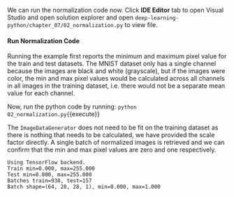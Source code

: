 We can run the normalization code now. Click **IDE Editor** tab to open Visual Studio and open solution explorer and open `deep-learning-python/chapter_07/02_normalization.py` to view file.

#### Run Normalization Code
Running the example first reports the minimum and maximum pixel value for the train
and test datasets. The MNIST dataset only has a single channel because the images are black
and white (grayscale), but if the images were color, the min and max pixel values would be
calculated across all channels in all images in the training dataset, i.e. there would not be a
separate mean value for each channel.

Now, run the python code by running: `python 02_normalization.py`{{execute}}


The `ImageDataGenerator` does not need to be fit on the training dataset as there is nothing
that needs to be calculated, we have provided the scale factor directly. A single batch of
normalized images is retrieved and we can confirm that the min and max pixel values are zero
and one respectively.

```
Using TensorFlow backend.
Train min=0.000, max=255.000
Test min=0.000, max=255.000
Batches train=938, test=157
Batch shape=(64, 28, 28, 1), min=0.000, max=1.000
```
